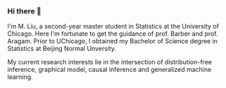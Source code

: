 ### Hi there 👋

I'm M. Liu, a second-year master student in Statistics at the University of Chicago. Here I'm fortunate to get the guidance of prof. Barber and prof. Aragam. Prior to UChicago, I obtained my Bachelor of Science degree in Statistics at Beijing Normal Unversity.

My current research interests lie in the intersection of distribution-free inference, graphical model, causal inference and generalized machine learning.

<!--
**lmqxwm/lmqxwm** is a ✨ _special_ ✨ repository because its `README.md` (this file) appears on your GitHub profile.

Here are some ideas to get you started:

- 🔭 I’m currently working on ...
- 🌱 I’m currently learning ...
- 👯 I’m looking to collaborate on ...
- 🤔 I’m looking for help with ...
- 💬 Ask me about ...
- 📫 How to reach me: ...
- 😄 Pronouns: ...
- ⚡ Fun fact: ...
-->

